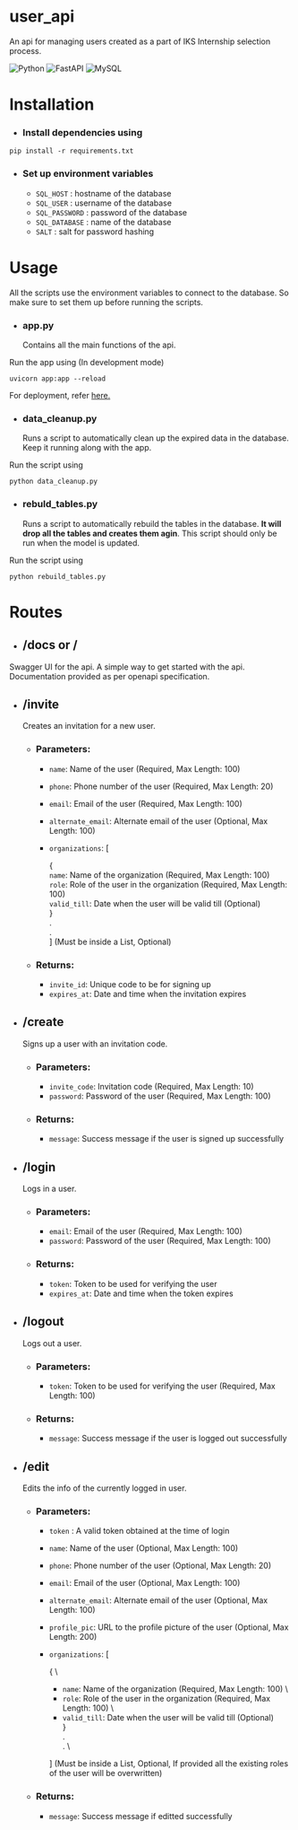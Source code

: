 # user_api

An api for managing users created as a part of IKS Internship selection process.

![Python](https://img.shields.io/badge/python-3670A0?style=for-the-badge&logo=python&logoColor=ffdd54)
![FastAPI](https://img.shields.io/badge/FastAPI-005571?style=for-the-badge&logo=fastapi)
![MySQL](https://img.shields.io/badge/mysql-%2300000f.svg?style=for-the-badge&logo=mysql&logoColor=white)

# Installation

- ### Install dependencies using

```
pip install -r requirements.txt
```

- ### Set up environment variables
  - `SQL_HOST` : hostname of the database
  - `SQL_USER` : username of the database
  - `SQL_PASSWORD` : password of the database
  - `SQL_DATABASE` : name of the database
  - `SALT` : salt for password hashing

# Usage

All the scripts use the environment variables to connect to the database. So make sure to set them up before running the scripts.

- ### app&#46;py
  Contains all the main functions of the api.

Run the app using (In development mode)

```
uvicorn app:app --reload
```

For deployment, refer [here.](https://fastapi.tiangolo.com/deployment/)

- ### data_cleanup&#46;py
  Runs a script to automatically clean up the expired data in the database. Keep it running along with the app.

Run the script using

```
python data_cleanup.py
```

- ### rebuld_tables.py
  Runs a script to automatically rebuild the tables in the database. **It will drop all the tables and creates them agin**.
  This script should only be run when the model is updated.

Run the script using

```
python rebuild_tables.py
```

# Routes

- ## **/docs** or **/**

Swagger UI for the api. A simple way to get started with the api. Documentation provided as per openapi specification.

- ## **/invite**

  Creates an invitation for a new user.

  - ### Parameters:

    - `name`: Name of the user (Required, Max Length: 100)
    - `phone`: Phone number of the user (Required, Max Length: 20)
    - `email`: Email of the user (Required, Max Length: 100)
    - `alternate_email`: Alternate email of the user (Optional, Max Length: 100)
    - `organizations`: [

      { \
       `name`: Name of the organization (Required, Max Length: 100) \
       `role`: Role of the user in the organization (Required, Max Length: 100) \
       `valid_till`: Date when the user will be valid till (Optional) \
       } \
       . \
       . \
       ] (Must be inside a List, Optional)

  - ### Returns:
    - `invite_id`: Unique code to be for signing up
    - `expires_at`: Date and time when the invitation expires

- ## **/create**

  Signs up a user with an invitation code.

  - ### Parameters:

    - `invite_code`: Invitation code (Required, Max Length: 10)
    - `password`: Password of the user (Required, Max Length: 100)

  - ### Returns:
    - `message`: Success message if the user is signed up successfully

- ## **/login**

  Logs in a user.

  - ### Parameters:

    - `email`: Email of the user (Required, Max Length: 100)
    - `password`: Password of the user (Required, Max Length: 100)

  - ### Returns:
    - `token`: Token to be used for verifying the user
    - `expires_at`: Date and time when the token expires

- ## **/logout**

  Logs out a user.

  - ### Parameters:

    - `token`: Token to be used for verifying the user (Required, Max Length: 100)

  - ### Returns:
    - `message`: Success message if the user is logged out successfully

- ## **/edit**

  Edits the info of the currently logged in user.

  - ### Parameters:

    - `token` : A valid token obtained at the time of login
    - `name`: Name of the user (Optional, Max Length: 100)
    - `phone`: Phone number of the user (Optional, Max Length: 20)
    - `email`: Email of the user (Optional, Max Length: 100)
    - `alternate_email`: Alternate email of the user (Optional, Max Length: 100)
    - `profile_pic`: URL to the profile picture of the user (Optional, Max Length: 200)
    - `organizations`: [

      { \
       - `name`: Name of the organization (Required, Max Length: 100) \
       - `role`: Role of the user in the organization (Required, Max Length: 100) \
       - `valid_till`: Date when the user will be valid till (Optional) \
       } \
       . \
       . \

      ] (Must be inside a List, Optional, If provided all the existing roles of the user will be overwritten)

  - ### Returns:
    - `message`: Success message if editted successfully
